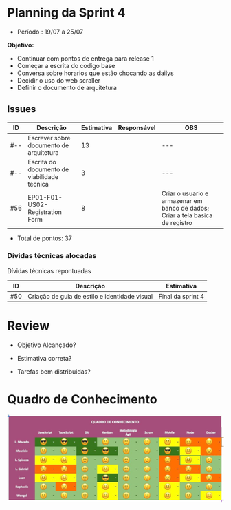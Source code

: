# Planning da Sprint 4

- Período : 19/07 a 25/07

**Objetivo:**

- Continuar com pontos de entrega para release 1
- Começar a escrita do codigo base
- Conversa sobre horarios que estão chocando as dailys
- Decidir o uso do web scraller
- Definir o documento de arquitetura

## Issues

| ID  | Descrição                                   | Estimativa | Responsável | OBS                                                                            |
| --- | ------------------------------------------- | ---------- | ----------- | ------------------------------------------------------------------------------ |
| #-- | Escrever sobre documento de arquitetura     | 13         |             | ---                                                                            |
| #-- | Escrita do documento de viabilidade tecnica | 3          |             | ---                                                                            |
| #56 | EP01-F01-US02-Registration Form             | 8          |             | Criar o usuario e armazenar em banco de dados; Criar a tela basica de registro |

- Total de pontos: 37

### Dívidas técnicas alocadas

Dívidas técnicas repontuadas

| ID  | Descrição                                     | Estimativa        |
| --- | --------------------------------------------- | ----------------- |
| #50 | Criação de guia de estilo e identidade visual | Final da sprint 4 |

# Review

- Objetivo Alcançado?

- Estimativa correta?

- Tarefas bem distribuidas?

# Quadro de Conhecimento

<img src="../img/gerenciamento/QuadroConhecimento4.jpeg">

<!-- PROXIMA SEMANA -->
<!-- WIKI -->
<!-- Retirar algumas pastas do projeto -->
<!-- Protótipo de alta fidelidade -->

<!-- Entrega Release 1

A Release 1 é realizada no horário do almoço (11h30 -14h00) durante toda a semana. A ordem de apresentacao é sorteada, mas os grupos sao podem trocar entre si a ordem.

Peso da R1 - 40% da nota de projeto

Artefatos avaliados:
(I) Documento de Visão do Projeto, _check_
(IV) Configuração do repositório de acordo com os padrões de comunidade de software livre (Github), _check_
(III) Especificação das historias de usuários (critérios de aceitação), _check_

(I) Protótipo de alta fidelidade
(II) Planejamento/Comunicação Interna e Externa (agenda de trabalho + ferramentas),
(III) Documento de Arquitetura do Projeto, _URGENTE_
(IV) Wiki atualizada

Detalhamento da avaliação:
Código-Fonte/entregas (30%),
(II) Coerência entre a documentação e implementação (10%),
(III) Documentação: Doc. visão (15%), _check_
doc arq (15%),
Requisitos Especificados (10%),
Protótipo (10%),
(IV) critério extra(10%) -->
